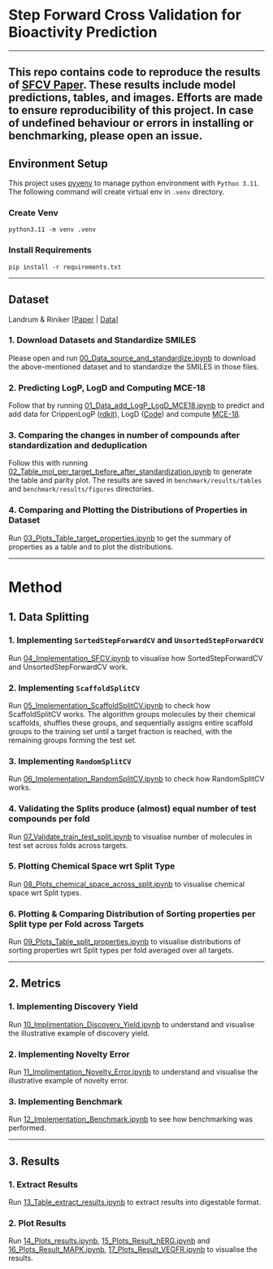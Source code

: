 # Step Forward Cross Validation for Bioactivity Prediction
---
This repo contains code to reproduce the results of [SFCV Paper]().
These results include model predictions, tables, and images.
Efforts are made to ensure reproducibility of this project.
In case of undefined behaviour or errors in installing or benchmarking, please open an issue.
---
## Environment Setup

This project uses [pyvenv](https://docs.python.org/3/library/venv.html) to manage python
environment with `Python 3.11`. The following command will create virtual env in `.venv` directory.

### Create Venv

```shell
python3.11 -m venv .venv
```

### Install Requirements

```shell
pip install -r requirements.txt
```

---
## Dataset

Landrum &
Riniker [[Paper](https://pubs.acs.org/doi/10.1021/acs.jcim.4c00049) | [Data](https://github.com/rinikerlab/overlapping_assays/tree/main/datasets/source_data)]

### 1. Download Datasets and Standardize SMILES

Please open and
  run [00_Data_source_and_standardize.ipynb](https://github.com/Manas02/sfcv/blob/main/notebook/00_Data_source_and_standardize.ipynb)
  to download the
above-mentioned dataset and to standardize the SMILES in those files.

### 2. Predicting LogP, LogD and Computing MCE-18

Follow that by
  running [01_Data_add_LogP_LogD_MCE18.ipynb](https://github.com/Manas02/sfcv/blob/main/notebook/01_Data_add_LogP_LogD_MCE18.ipynb)
to predict and add data for
CrippenLogP ([rdkit](https://www.rdkit.org/docs/GettingStartedInPython.html#descriptor-calculation)),
LogD ([Code](https://gist.github.com/PatWalters/7aebcd5b87ceb466db91b11e07ce3d21)) and
compute [MCE-18](https://pubs.acs.org/doi/abs/10.1021/acs.jmedchem.9b00004).

### 3. Comparing the changes in number of compounds after standardization and deduplication

Follow this with
  running [02_Table_mol_per_target_before_after_standardization.ipynb](https://github.com/Manas02/sfcv/blob/main/notebook/02_Table_mol_per_target_before_after_standardization.ipynb)
  to generate the table and parity plot. The results are saved in `benchmark/results/tables` and
  `benchmark/results/figures` directories. 

### 4. Comparing and Plotting the Distributions of Properties in Dataset

Run [03_Plots_Table_target_properties.ipynb](https://github.com/Manas02/sfcv/blob/main/notebook/03_Plots_Table_target_properties.ipynb)
to get the summary of properties as a table and to plot the distributions.

---
# Method

## 1. Data Splitting

### 1. Implementing `SortedStepForwardCV` and `UnsortedStepForwardCV`

Run [04_Implementation_SFCV.ipynb](https://github.com/Manas02/sfcv/blob/main/notebook/04_Implementation_SFCV.ipynb)
  to visualise how SortedStepForwardCV and UnsortedStepForwardCV work.

### 2. Implementing `ScaffoldSplitCV`

Run [05_Implementation_ScaffoldSplitCV.ipynb](https://github.com/Manas02/sfcv/blob/main/notebook/05_Implementation_ScaffoldSplitCV.ipynb)
to check how ScaffoldSplitCV works. The algorithm groups molecules by their chemical scaffolds, shuffles these groups,
and sequentially assigns entire scaffold groups to the training set until a target fraction is reached, with the
remaining groups forming the test set.

### 3. Implementing `RandomSplitCV`

Run [06_Implementation_RandomSplitCV.ipynb](https://github.com/Manas02/sfcv/blob/main/notebook/06_Implementation_RandomSplitCV.ipynb)
to check how RandomSplitCV works.

### 4. Validating the Splits produce (almost) equal number of test compounds per fold

Run [07_Validate_train_test_split.ipynb](https://github.com/Manas02/sfcv/blob/main/notebook/07_Validate_train_test_split.ipynb)
to visualise number of molecules in test set across folds across targets.

### 5. Plotting Chemical Space wrt Split Type

Run [08_Plots_chemical_space_across_split.ipynb](https://github.com/Manas02/sfcv/blob/main/notebook/08_Plots_chemical_space_across_split.ipynb)
to visualise chemical space wrt Split types.

### 6. Plotting & Comparing Distribution of Sorting properties per Split type per Fold across Targets

Run [09_Plots_Table_split_properties.ipynb](https://github.com/Manas02/sfcv/blob/main/notebook/09_Plots_Table_split_properties.ipynb)
to visualise distributions of sorting properties wrt Split types per fold averaged over all targets.

---
## 2. Metrics

### 1. Implementing Discovery Yield

Run [10_Implimentation_Discovery_Yield.ipynb](https://github.com/Manas02/sfcv/blob/main/notebook/10_Implimentation_Discovery_Yield.ipynb)
to understand and visualise the illustrative example of discovery yield.

### 2. Implementing Novelty Error

Run [11_Implimentation_Novelty_Error.ipynb](https://github.com/Manas02/sfcv/blob/main/notebook/11_Implimentation_Novelty_Error.ipynb)
to understand and visualise the illustrative example of novelty error.

### 3. Implementing Benchmark

Run [12_Implementation_Benchmark.ipynb](https://github.com/Manas02/sfcv/blob/main/notebook/12_Implementation_Benchmark.ipynb)
to see how benchmarking was performed.

---

## 3. Results

### 1. Extract Results

Run [13_Table_extract_results.ipynb](https://github.com/Manas02/sfcv/blob/main/notebook/13_Table_extract_results.ipynb)
to extract results into digestable format.

### 2. Plot Results

Run [14_Plots_results.ipynb](https://github.com/Manas02/sfcv/blob/main/notebook/14_Plots_results.ipynb),
[15_Plots_Result_hERG.ipynb](https://github.com/Manas02/sfcv/blob/main/notebook/15_Plots_Result_hERG.ipynb) and
[16_Plots_Result_MAPK.ipynb](https://github.com/Manas02/sfcv/blob/main/notebook/16_Plots_Result_MAPK.ipynb),
[17_Plots_Result_VEGFR.ipynb](https://github.com/Manas02/sfcv/blob/main/notebook/17_Plots_Result_VEGFR.ipynb) to
visualise the results.